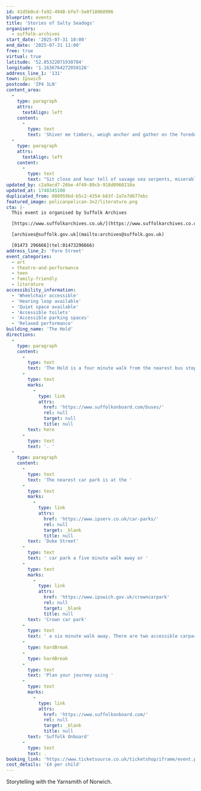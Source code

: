 ```yaml
---
id: 41d5b0cd-fa92-4948-bfe7-5e0f18068996
blueprint: events
title: 'Stories of Salty Seadogs'
organisers:
  - suffolk-archives
start_date: '2025-07-31 10:00'
end_date: '2025-07-31 11:00'
free: true
virtual: true
latitude: '52.05322071930784'
longitude: '1.1636764272050126'
address_line_1: '131'
town: Ipswich
postcode: 'IP4 1LN'
content_area:
  -
    type: paragraph
    attrs:
      textAlign: left
    content:
      -
        type: text
        text: 'Shiver me timbers, weigh anchor and gather on the foredeck for some tales of salty seadogs, plundering pirates and treasured buried deep from long ago with storyteller the Yarnsmith of Norwich. '
  -
    type: paragraph
    attrs:
      textAlign: left
    content:
      -
        type: text
        text: "Sit close and hear tell of savage sea serpents, miserable mermaids and even a seal woman in search of her fur. The session will last for one hour including a short comfort break.\_"
updated_by: c2a9acd7-26be-4f49-89cb-918d0960210a
updated_at: 1748345100
duplicated_from: 080959bd-b5c2-4354-b63f-2a7e7d677ebc
featured_image: pelicanpelican-3x2/literature.png
cta: |-
  This event is organised by Suffolk Archives

  [https://www.suffolkarchives.co.uk/](https://www.suffolkarchives.co.uk/)

  [archives@suffolk.gov.uk](mailto:archives@suffolk.gov.uk)

  [01473 296666](tel:01473296666)
address_line_2: 'Fore Street'
event_categories:
  - art
  - theatre-and-performance
  - teen
  - family-friendly
  - literature
accessibility_information:
  - 'Wheelchair accessible'
  - 'Hearing loop available'
  - 'Quiet space available'
  - 'Accessible toilets'
  - 'Accessible parking spaces'
  - 'Relaxed performance'
building_name: 'The Hold'
directions:
  -
    type: paragraph
    content:
      -
        type: text
        text: 'The Hold is a four minute walk from the nearest bus stop - see the latest bus timetables '
      -
        type: text
        marks:
          -
            type: link
            attrs:
              href: 'https://www.suffolkonboard.com/buses/'
              rel: null
              target: null
              title: null
        text: here
      -
        type: text
        text: '. '
  -
    type: paragraph
    content:
      -
        type: text
        text: 'The nearest car park is at the '
      -
        type: text
        marks:
          -
            type: link
            attrs:
              href: 'https://www.ipserv.co.uk/car-parks/'
              rel: null
              target: _blank
              title: null
        text: 'Duke Street'
      -
        type: text
        text: ' car park a five minute walk away or '
      -
        type: text
        marks:
          -
            type: link
            attrs:
              href: 'https://www.ipswich.gov.uk/crowncarpark'
              rel: null
              target: _blank
              title: null
        text: 'Crown car park'
      -
        type: text
        text: ' a six minute walk away. There are two accessible carpark spaces for blue badge holders in The Hold car park.'
      -
        type: hardBreak
      -
        type: hardBreak
      -
        type: text
        text: 'Plan your journey using '
      -
        type: text
        marks:
          -
            type: link
            attrs:
              href: 'https://www.suffolkonboard.com/'
              rel: null
              target: _blank
              title: null
        text: 'Suffolk Onboard'
      -
        type: text
        text: .
booking_link: 'https://www.ticketsource.co.uk/ticketshop/iframe/event.php?eventhash=e-zomagd&target=&iframe=true'
cost_details: '£4 per child'
---
```

Storytelling with the Yarnsmith of Norwich.